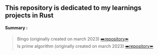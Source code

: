 ## This repository is dedicated to my learnings projects in Rust

#### Summary :
> Bingo (originally created on march 2023) [➡️repository⬅️](https://github.com/EloiD-R/Rust-learning/tree/main/bingo)                                                                           
> Is prime algorithm (originally created on march 2023) [➡️repository⬅️](https://github.com/EloiD-R/Rust-learning/tree/main/is_prime_number)
